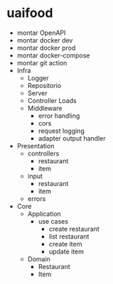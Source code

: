 # uaifood

- montar OpenAPI
- montar docker dev
- montar docker prod
- montar docker-compose
- montar git action
- Infra
  - Logger
  - Repositorio
  - Server
  - Controller Loads
  - Middleware
    - error handling
    - cors
    - request logging
    - adapter output handler
- Presentation
  - controllers
    - restaurant
    - item
  - input
    - restaurant
    - item
  - errors
- Core
  - Application
    - use cases
      - create restaurant
      - list restaurant
      - create item
      - update item
  - Domain
    - Restaurant
    - Item